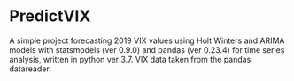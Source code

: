 # PredictVIX
A simple project forecasting 2019 VIX values using Holt Winters and ARIMA models with statsmodels (ver 0.9.0) and pandas (ver 0.23.4) for time series analysis, written in python ver 3.7. VIX data taken from the pandas datareader.

